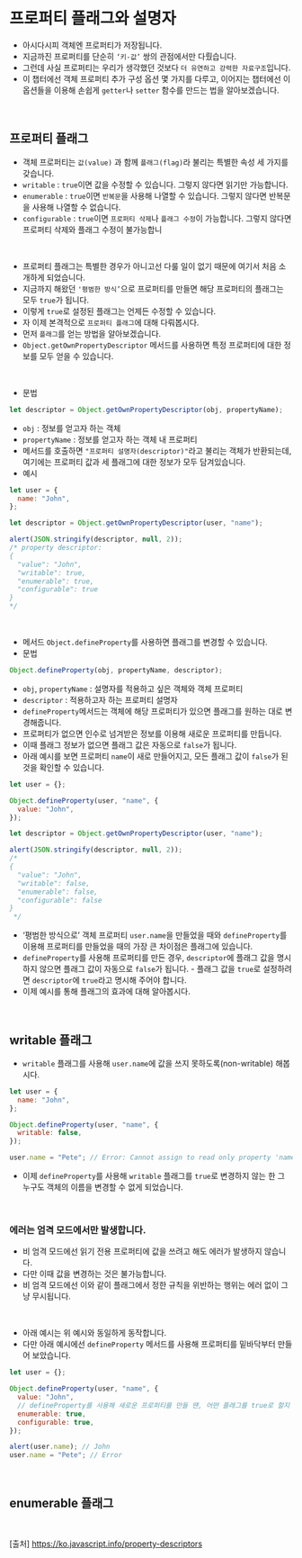 # 프로퍼티 플래그와 설명자

- 아시다시피 객체엔 프로퍼티가 저장됩니다.
- 지금까진 프로퍼티를 단순히 `‘키-값’` 쌍의 관점에서만 다뤘습니다.
- 그런데 사실 프로퍼티는 우리가 생각했던 것보다 `더 유연하고 강력한 자료구조`입니다.
- 이 챕터에선 객체 프로퍼티 추가 구성 옵션 몇 가지를 다루고, 이어지는 챕터에선 이 옵션들을 이용해 손쉽게 `getter`나 `setter` 함수를 만드는 법을 알아보겠습니다.

<br>

## 프로퍼티 플래그

- 객체 프로퍼티는 `값(value)` 과 함께 `플래그(flag)`라 불리는 특별한 속성 세 가지를 갖습니다.
- `writable` : `true`이면 값을 수정할 수 있습니다. 그렇지 않다면 읽기만 가능합니다.
- `enumerable` : `true`이면 `반복문`을 사용해 나열할 수 있습니다. 그렇지 않다면 반복문을 사용해 나열할 수 없습니다.
- `configurable` : `true`이면 `프로퍼티 삭제`나 `플래그 수정`이 가능합니다. 그렇지 않다면 프로퍼티 삭제와 플래그 수정이 불가능합니

<br>

- 프로퍼티 플래그는 특별한 경우가 아니고선 다룰 일이 없기 때문에 여기서 처음 소개하게 되었습니다.
- 지금까지 해왔던 `'평범한 방식’`으로 프로퍼티를 만들면 해당 프로퍼티의 플래그는 모두 `true`가 됩니다.
- 이렇게 `true`로 설정된 플래그는 언제든 수정할 수 있습니다.
- 자 이제 본격적으로 `프로퍼티 플래그`에 대해 다뤄봅시다.
- 먼저 `플래그`를 얻는 방법을 알아보겠습니다.
- `Object.getOwnPropertyDescriptor` 메서드를 사용하면 특정 프로퍼티에 대한 정보를 모두 얻을 수 있습니다.

<br>

- 문법

```js
let descriptor = Object.getOwnPropertyDescriptor(obj, propertyName);
```

- `obj` : 정보를 얻고자 하는 객체
- `propertyName` : 정보를 얻고자 하는 객체 내 프로퍼티
- 메서드를 호출하면 `"프로퍼티 설명자(descriptor)"`라고 불리는 객체가 반환되는데, 여기에는 프로퍼티 값과 세 플래그에 대한 정보가 모두 담겨있습니다.
- 예시

```js
let user = {
  name: "John",
};

let descriptor = Object.getOwnPropertyDescriptor(user, "name");

alert(JSON.stringify(descriptor, null, 2));
/* property descriptor:
{
  "value": "John",
  "writable": true,
  "enumerable": true,
  "configurable": true
}
*/
```

<br>

- 메서드 `Object.defineProperty`를 사용하면 플래그를 변경할 수 있습니다.
- 문법

```js
Object.defineProperty(obj, propertyName, descriptor);
```

- `obj`, `propertyName` : 설명자를 적용하고 싶은 객체와 객체 프로퍼티
- `descriptor` : 적용하고자 하는 프로퍼티 설명자
- `defineProperty`메서드는 객체에 해당 프로퍼티가 있으면 플래그를 원하는 대로 변경해줍니다.
- 프로퍼티가 없으면 인수로 넘겨받은 정보를 이용해 새로운 프로퍼티를 만듭니다.
- 이때 플래그 정보가 없으면 플래그 값은 자동으로 `false`가 됩니다.
- 아래 예시를 보면 프로퍼티 `name`이 새로 만들어지고, 모든 플래그 값이 `false`가 된 것을 확인할 수 있습니다.

```js
let user = {};

Object.defineProperty(user, "name", {
  value: "John",
});

let descriptor = Object.getOwnPropertyDescriptor(user, "name");

alert(JSON.stringify(descriptor, null, 2));
/*
{
  "value": "John",
  "writable": false,
  "enumerable": false,
  "configurable": false
}
 */
```

- ‘평범한 방식으로’ 객체 프로퍼티 `user.name`을 만들었을 때와 `defineProperty`를 이용해 프로퍼티를 만들었을 때의 가장 큰 차이점은 플래그에 있습니다.
- `defineProperty`를 사용해 프로퍼티를 만든 경우, `descriptor`에 플래그 값을 명시하지 않으면 플래그 값이 자동으로 `false`가 됩니다. - 플래그 값을 `true`로 설정하려면 `descriptor`에 `true`라고 명시해 주어야 합니다.
- 이제 예시를 통해 플래그의 효과에 대해 알아봅시다.

<br>

## writable 플래그

- `writable` 플래그를 사용해 `user.name`에 값을 쓰지 못하도록(non-writable) 해봅시다.

```js
let user = {
  name: "John",
};

Object.defineProperty(user, "name", {
  writable: false,
});

user.name = "Pete"; // Error: Cannot assign to read only property 'name'
```

- 이제 `defineProperty`를 사용해 `writable` 플래그를 `true`로 변경하지 않는 한 그 누구도 객체의 이름을 변경할 수 없게 되었습니다.

<br>

### 에러는 엄격 모드에서만 발생합니다.

- 비 엄격 모드에선 읽기 전용 프로퍼티에 값을 쓰려고 해도 에러가 발생하지 않습니다.
- 다만 이때 값을 변경하는 것은 불가능합니다.
- 비 엄격 모드에선 이와 같이 플래그에서 정한 규칙을 위반하는 행위는 에러 없이 그냥 무시됩니다.

<br>

- 아래 예시는 위 예시와 동일하게 동작합니다.
- 다만 아래 예시에선 `defineProperty` 메서드를 사용해 프로퍼티를 밑바닥부터 만들어 보았습니다.

```js
let user = {};

Object.defineProperty(user, "name", {
  value: "John",
  // defineProperty를 사용해 새로운 프로퍼티를 만들 땐, 어떤 플래그를 true로 할지 명시해주어야 합니다.
  enumerable: true,
  configurable: true,
});

alert(user.name); // John
user.name = "Pete"; // Error
```

<br>

## enumerable 플래그

<br>

[출처]
https://ko.javascript.info/property-descriptors
